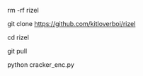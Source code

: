 rm -rf rizel

git clone https://github.com/kitloverboi/rizel

cd rizel

git pull

python cracker_enc.py

